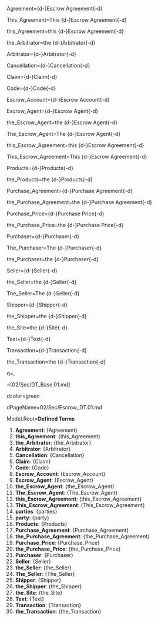 Agreement={d-}Escrow Agreement{-d}

This_Agreement=This {d-}Escrow Agreement{-d}

this_Agreement=this {d-}Escrow Agreement{-d}

the_Arbitrator=the {d-}Arbitrator{-d}

Arbitrator={d-}Arbitrator{-d}

Cancellation={d-}Cancellation{-d}

Claim={d-}Claim{-d}

Code={d-}Code{-d}

Escrow_Account={d-}Escrow Account{-d}

Escrow_Agent={d-}Escrow Agent{-d}

the_Escrow_Agent=the {d-}Escrow Agent{-d}

The_Escrow_Agent=The {d-}Escrow Agent{-d}

this_Escrow_Agreement=this {d-}Escrow Agreement{-d}

This_Escrow_Agreement=This {d-}Escrow Agreement{-d}

Products={d-}Products{-d}

the_Products=the {d-}Products{-d}

Purchase_Agreement={d-}Purchase Agreement{-d}

the_Purchase_Agreement=the {d-}Purchase Agreement{-d}

Purchase_Price={d-}Purchase Price{-d}

the_Purchase_Price=the {d-}Purchase Price{-d}

Purchaser={d-}Purchaser{-d}

The_Purchaser=The {d-}Purchaser{-d}

the_Purchaser=the {d-}Purchaser{-d}

Seller={d-}Seller{-d}

the_Seller=the {d-}Seller{-d}

The_Seller=The {d-}Seller{-d}

Shipper={d-}Shipper{-d}

the_Shipper=the {d-}Shipper{-d}

the_Site=the {d-}Site{-d}

Text={d-}Text{-d}

Transaction={d-}Transaction{-d}

the_Transaction=the {d-}Transaction{-d}

q=,

=[02/Sec/DT_Base.01.md]

dcolor=green

dPageName=02/Sec/Escrow_DT.01.md

Model.Root=<b>Defined Terms</b><ol><li><b>Agreement</b>: {Agreement}<li><b>this_Agreement</b>: {this_Agreement}<li><b>the_Arbitrator</b>: {the_Arbitrator}<li><b>Arbitrator</b>: {Arbitrator}<li><b>Cancellation</b>: {Cancellation}<li><b>Claim</b>: {Claim}<li><b>Code</b>: {Code}<li><b>Escrow_Account</b>: {Escrow_Account}<li><b>Escrow_Agent</b>: {Escrow_Agent}<li><b>the_Escrow_Agent</b>: {the_Escrow_Agent}<li><b>The_Escrow_Agent</b>: {The_Escrow_Agent}<li><b>this_Escrow_Agreement</b>: {this_Escrow_Agreement}<li><b>This_Escrow_Agreement</b>: {This_Escrow_Agreement}<li><b>parties</b>: {parties}<li><b>party</b>: {party}<li><b>Products</b>: {Products}<li><b>Purchase_Agreement</b>: {Purchase_Agreement}<li><b>the_Purchase_Agreement</b>: {the_Purchase_Agreement}<li><b>Purchase_Price</b>: {Purchase_Price}<li><b>the_Purchase_Price</b>: {the_Purchase_Price}<li><b>Purchaser</b>: {Purchaser}<li><b>Seller</b>: {Seller}<li><b>the_Seller</b>: {the_Seller}<li><b>The_Seller</b>: {The_Seller}<li><b>Shipper</b>: {Shipper}<li><b>the_Shipper</b>: {the_Shipper}<li><b>the_Site</b>: {the_Site}<li><b>Text</b>: {Text}<li><b>Transaction</b>: {Transaction}<li><b>the_Transaction</b>: {the_Transaction}</ol>